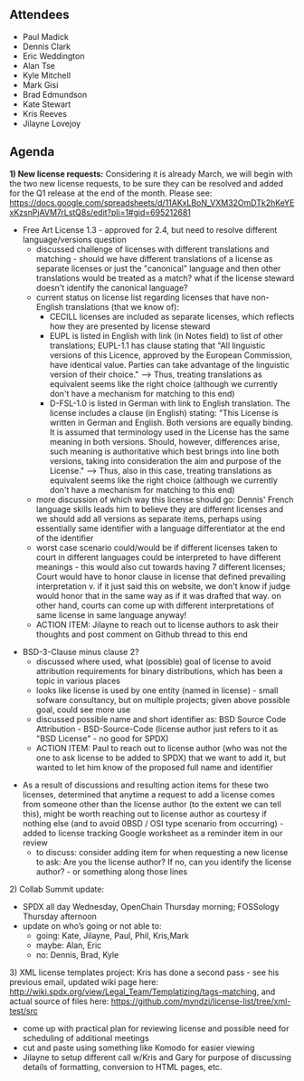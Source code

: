 ## Attendees

  - Paul Madick
  - Dennis Clark
  - Eric Weddington
  - Alan Tse
  - Kyle Mitchell
  - Mark Gisi
  - Brad Edmundson
  - Kate Stewart
  - Kris Reeves
  - Jilayne Lovejoy

## Agenda

**1) New license requests:** Considering it is already March, we will
begin with the two new license requests, to be sure they can be resolved
and added for the Q1 release at the end of the month. Please see:
<https://docs.google.com/spreadsheets/d/11AKxLBoN_VXM32OmDTk2hKeYExKzsnPjAVM7rLstQ8s/edit?pli=1#gid=695212681>

  - Free Art License 1.3 - approved for 2.4, but need to resolve
    different language/versions question
      - discussed challenge of licenses with different translations and
        matching - should we have different translations of a license as
        separate licenses or just the "canonical" language and then
        other translations would be treated as a match? what if the
        license steward doesn't identify the canonical language?
      - current status on license list regarding licenses that have
        non-English translations (that we know of):
          - CECILL licenses are included as separate licenses, which
            reflects how they are presented by license steward
          - EUPL is listed in English with link (in Notes field) to list
            of other translations; EUPL-1.1 has clause stating that "All
            linguistic versions of this Licence, approved by the
            European Commission, have identical value. Parties can take
            advantage of the linguistic version of their choice." --\>
            Thus, treating translations as equivalent seems like the
            right choice (although we currently don't have a mechanism
            for matching to this end)
          - D-FSL-1.0 is listed in German with link to English
            translation. The license includes a clause (in English)
            stating: "This License is written in German and English.
            Both versions are equally binding. It is assumed that
            terminology used in the License has the same meaning in both
            versions. Should, however, differences arise, such meaning
            is authoritative which best brings into line both versions,
            taking into consideration the aim and purpose of the
            License." --\> Thus, also in this case, treating
            translations as equivalent seems like the right choice
            (although we currently don't have a mechanism for matching
            to this end)
      - more discussion of which way this license should go: Dennis'
        French language skills leads him to believe they are different
        licenses and we should add all versions as separate items,
        perhaps using essentially same identifier with a language
        differentiator at the end of the identifier
      - worst case scenario could/would be if different licenses taken
        to court in different languages could be interpreted to have
        different meanings - this would also cut towards having 7
        different licenses; Court would have to honor clause in license
        that defined prevailing interpretation v. if it just said this
        on website, we don't know if judge would honor that in the same
        way as if it was drafted that way. on other hand, courts can
        come up with different interpretations of same license in same
        language anyway\!
      - ACTION ITEM: Jilayne to reach out to license authors to ask
        their thoughts and post comment on Github thread to this end

<!-- end list -->

  - BSD-3-Clause minus clause 2?
      - discussed where used, what (possible) goal of license to avoid
        attribution requirements for binary distributions, which has
        been a topic in various places
      - looks like license is used by one entity (named in license) -
        small sofware consultancy, but on multiple projects; given above
        possible goal, could see more use
      - discussed possible name and short identifier as: BSD Source Code
        Attribution - BSD-Source-Code (license author just refers to it
        as "BSD License" - no good for SPDX)
      - ACTION ITEM: Paul to reach out to license author (who was not
        the one to ask license to be added to SPDX) that we want to add
        it, but wanted to let him know of the proposed full name and
        identifier

<!-- end list -->

  - As a result of discussions and resulting action items for these two
    licenses, determined that anytime a request to add a license comes
    from someone other than the license author (to the extent we can
    tell this), might be worth reaching out to license author as
    courtesy if nothing else (and to avoid 0BSD / OSI type scenario from
    occurring) - added to license tracking Google worksheet as a
    reminder item in our review
      - to discuss: consider adding item for when requesting a new
        license to ask: Are you the license author? If no, can you
        identify the license author? - or something along those lines

2\) Collab Summit update:

  - SPDX all day Wednesday, OpenChain Thursday morning; FOSSology
    Thursday afternoon
  - update on who’s going or not able to:
      - going: Kate, Jilayne, Paul, Phil, Kris,Mark
      - maybe: Alan, Eric
      - no: Dennis, Brad, Kyle

3\) XML license templates project: Kris has done a second pass - see his
previous email, updated wiki page here:
<http://wiki.spdx.org/view/Legal_Team/Templatizing/tags-matching>, and
actual source of files here:
<https://github.com/myndzi/license-list/tree/xml-test/src>

  - come up with practical plan for reviewing license and possible need
    for scheduling of additional meetings
  - cut and paste using something like Komodo for easier viewing
  - Jilayne to setup different call w/Kris and Gary for purpose of
    discussing details of formatting, conversion to HTML pages, etc.
